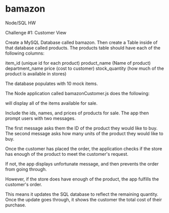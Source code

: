 # bamazon
Node/SQL HW

Challenge #1: Customer View 


Create a MySQL Database called bamazon.
Then create a Table inside of that database called products.
The products table should have each of the following columns:



item_id (unique id for each product)
product_name (Name of product)
department_name
price (cost to customer)
stock_quantity (how much of the product is available in stores)



The database populates with 10 mock items.

The Node application called bamazonCustomer.js does the following:

will display all of the items available for sale. 

Include the ids, names, and prices of products for sale.
The app then prompt users with two messages.


The first message asks them the ID of the product they would like to buy.
The second message asks how many units of the product they would like to buy.


Once the customer has placed the order, the application checks if the store has enough of the product to meet the customer's request.


If not, the app displays unfortunate message, and then prevents the order from going through.



However, if the store does have enough of the product, the app fulfills the customer's order.


This means it updates the SQL database to reflect the remaining quantity.
Once the update goes through, it shows the customer the total cost of their purchase.










